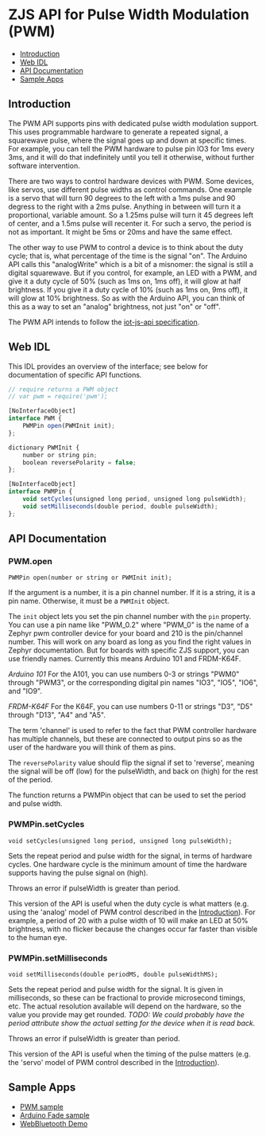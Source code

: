 ZJS API for Pulse Width Modulation (PWM)
========================================

* [Introduction](#introduction)
* [Web IDL](#web-idl)
* [API Documentation](#api-documentation)
* [Sample Apps](#sample-apps)

Introduction
------------
The PWM API supports pins with dedicated pulse width modulation support. This
uses programmable hardware to generate a repeated signal, a squarewave pulse,
where the signal goes up and down at specific times. For example, you can tell
the PWM hardware to pulse pin IO3 for 1ms every 3ms, and it will do that
indefinitely until you tell it otherwise, without further software intervention.

There are two ways to control hardware devices with PWM. Some devices, like
servos, use different pulse widths as control commands. One example is a servo
that will turn 90 degrees to the left with a 1ms pulse and 90 degress to the
right with a 2ms pulse. Anything in between will turn it a proportional,
variable amount. So a 1.25ms pulse will turn it 45 degrees left of center, and a
1.5ms pulse will recenter it. For such a servo, the period is not as important.
It might be 5ms or 20ms and have the same effect.

The other way to use PWM to control a device is to think about the duty cycle;
that is, what percentage of the time is the signal "on". The Arduino API calls
this "analogWrite" which is a bit of a misnomer: the signal is still a digital
squarewave. But if you control, for example, an LED with a PWM, and give it a
duty cycle of 50% (such as 1ms on, 1ms off), it will glow at half brightness.
If you give it a duty cycle of 10% (such as 1ms on, 9ms off), it will glow at
10% brightness. So as with the Arduino API, you can think of this as a way to
set an "analog" brightness, not just "on" or "off".

The PWM API intends to follow the [iot-js-api specification](https://github.com/01org/iot-js-api/tree/master/board/pwm.md).

Web IDL
-------
This IDL provides an overview of the interface; see below for documentation of
specific API functions.

```javascript
// require returns a PWM object
// var pwm = require('pwm');

[NoInterfaceObject]
interface PWM {
    PWMPin open(PWMInit init);
};

dictionary PWMInit {
    number or string pin;
    boolean reversePolarity = false;
};

[NoInterfaceObject]
interface PWMPin {
    void setCycles(unsigned long period, unsigned long pulseWidth);
    void setMilliseconds(double period, double pulseWidth);
};
```

API Documentation
-----------------
### PWM.open

`PWMPin open(number or string or PWMInit init);`

If the argument is a number, it is a pin channel number. If it is a string, it
is a pin name. Otherwise, it must be a `PWMInit` object.

The `init` object lets you set the pin channel number with the `pin` property.
You can use a pin name like "PWM_0.2" where "PWM_0" is the name of a Zephyr
pwm controller device for your board and 210 is the pin/channel number. This
will work on any board as long as you find the right values in Zephyr
documentation. But for boards with specific ZJS support, you can use friendly
names. Currently this means Arduino 101 and FRDM-K64F.

*Arduino 101*
For the A101, you can use numbers 0-3 or strings "PWM0" through "PWM3", or the
corresponding digital pin names "IO3", "IO5", "IO6", and "IO9".

*FRDM-K64F*
For the K64F, you can use numbers 0-11 or strings "D3", "D5" through "D13",
"A4" and "A5".

The term 'channel' is used to refer to the fact that PWM controller hardware has
multiple channels, but these are connected to output pins so as the user of the
hardware you will think of them as pins.

The `reversePolarity` value should flip the signal if set to 'reverse', meaning
the signal will be off (low) for the pulseWidth, and back on (high) for the
rest of the period.

The function returns a PWMPin object that can be used to set the period and
pulse width.

### PWMPin.setCycles

`void setCycles(unsigned long period, unsigned long pulseWidth);`

Sets the repeat period and pulse width for the signal, in terms of hardware
cycles. One hardware cycle is the minimum amount of time the hardware supports
having the pulse signal on (high).

Throws an error if pulseWidth is greater than period.

This version of the API is useful when the duty cycle is what matters (e.g.
using the 'analog' model of PWM control described in the
[Introduction](#introduction)). For example, a period of 20 with a pulse width
of 10 will make an LED at 50% brightness, with no flicker because the changes
occur far faster than visible to the human eye.

### PWMPin.setMilliseconds

`void setMilliseconds(double periodMS, double pulseWidthMS);`

Sets the repeat period and pulse width for the signal. It is given in
milliseconds, so these can be fractional to provide microsecond timings, etc.
The actual resolution available will depend on the hardware, so the value you
provide may get rounded.
*TODO: We could probably have the period attribute show the actual setting for
the device when it is read back.*

Throws an error if pulseWidth is greater than period.

This version of the API is useful when the timing of the pulse matters (e.g.
the 'servo' model of PWM control described in the
[Introduction](#introduction)).

Sample Apps
-----------
* [PWM sample](../samples/PWM.js)
* [Arduino Fade sample](../samples/arduino/basics/Fade.js)
* [WebBluetooth Demo](../samples/WebBluetoothDemo.js)

